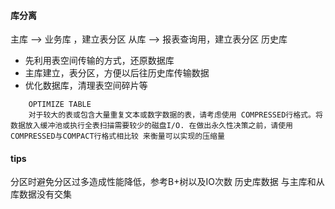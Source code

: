 
#### 库分离
主库 —> 业务库 ，建立表分区
从库 —> 报表查询用，建立表分区
历史库

* 先利用表空间传输的方式，还原数据库
* 主库建立，表分区，方便以后往历史库传输数据
* 优化数据库，清理表空间碎片等
```
    OPTIMIZE TABLE
    对于较大的表或包含大量重复文本或数字数据的表，请考虑使用 COMPRESSED行格式。将数据放入缓冲池或执行全表扫描需要较少的磁盘I/O. 在做出永久性决策之前，请使用COMPRESSED与COMPACT行格式相比较 来衡量可以实现的压缩量
```

#### tips
分区时避免分区过多造成性能降低，参考B+树以及IO次数
历史库数据 与主库和从库数据没有交集
